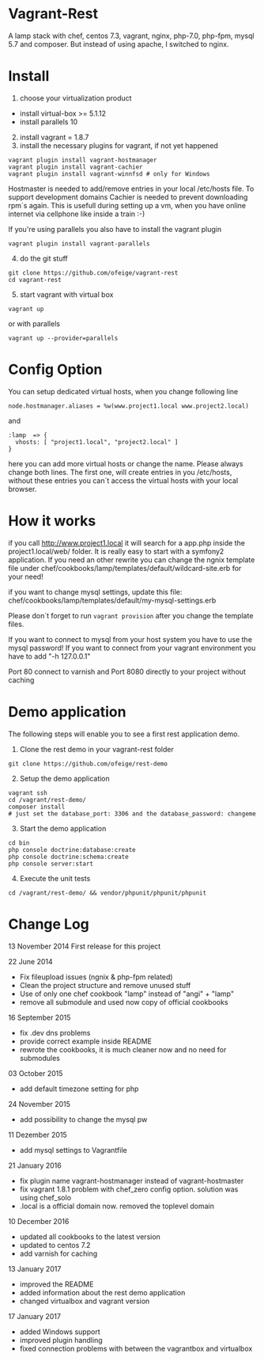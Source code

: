 Vagrant-Rest
============

A lamp stack with chef, centos 7.3, vagrant, nginx, php-7.0, php-fpm, mysql 5.7 and composer. But instead of using apache, I switched to nginx.

Install
=======

1. choose your virtualization product
 - install virtual-box >= 5.1.12
 - install parallels 10
2. install vagrant = 1.8.7
3. install the necessary plugins for vagrant, if not yet happened
 ```
 vagrant plugin install vagrant-hostmanager
 vagrant plugin install vagrant-cachier
 vagrant plugin install vagrant-winnfsd # only for Windows
 ```

 Hostmaster is needed to add/remove entries in your local /etc/hosts file. To support development domains
 Cachier is needed to prevent downloading rpm´s again. This is usefull during setting up a vm, when you have online internet  via cellphone like inside a train :-)

 If you're using parallels you also have to install the vagrant plugin
 ```
 vagrant plugin install vagrant-parallels
 ```


4. do the git stuff
 ```
 git clone https://github.com/ofeige/vagrant-rest
 cd vagrant-rest
 ```

5. start vagrant with virtual box
 ```
 vagrant up
 ```
 or with parallels
 ```
 vagrant up --provider=parallels
 ```

Config Option
=============

You can setup dedicated virtual hosts, when you change following line

```
node.hostmanager.aliases = %w(www.project1.local www.project2.local)
```

and

```
:lamp  => {
  vhosts: [ "project1.local", "project2.local" ]
}
```

here you can add more virtual hosts or change the name. Please always change both lines. The first one, will create entries in you /etc/hosts, without these entries you can´t access the virtual hosts with your local browser.

How it works
============

if you call http://www.project1.local it will search for a app.php inside the project1.local/web/ folder. It is really easy to start with a symfony2 application. If you need an other rewrite you can change the ngnix template file under chef/cookbooks/lamp/templates/default/wildcard-site.erb for your need!

if you want to change mysql settings, update this file: chef/cookbooks/lamp/templates/default/my-mysql-settings.erb

Please don´t forget to run ```vagrant provision``` after you change the template files.

If you want to connect to mysql from your host system you have to use the mysql password! If you want to connect from your vagrant environment you have to add "-h 127.0.0.1"

Port 80 connect to varnish and Port 8080 directly to your project without caching

Demo application
================

The following steps will enable you to see a first rest application demo.

1. Clone the rest demo in your vagrant-rest folder
 ```
 git clone https://github.com/ofeige/rest-demo
 ```

2. Setup the demo application
 ```
 vagrant ssh
 cd /vagrant/rest-demo/
 composer install
 # just set the database_port: 3306 and the database_password: changeme
 ```

3. Start the demo application
 ```
 cd bin
 php console doctrine:database:create
 php console doctrine:schema:create
 php console server:start
 ```
4. Execute the unit tests
 ```
 cd /vagrant/rest-demo/ && vendor/phpunit/phpunit/phpunit
 ```

Change Log
==========
13 November 2014
First release for this project

22 June 2014
 - Fix fileupload issues (ngnix & php-fpm related)
 - Clean the project structure and remove unused stuff
 - Use of only one chef cookbook "lamp" instead of "angi" + "lamp"
 - remove all submodule and used now copy of official cookbooks

16 September 2015
 - fix .dev dns problems
 - provide correct example inside README
 - rewrote the cookbooks, it is much cleaner now and no need for submodules

03 October 2015
 - add default timezone setting for php

24 November 2015
 - add possibility to change the mysql pw

11 Dezember 2015
 - add mysql settings to Vagrantfile

21 January 2016
- fix plugin name vagrant-hostmanager instead of vagrant-hostmaster
- fix vagrant 1.8.1 problem with chef_zero config option. solution was using chef_solo
- .local is a official domain now. removed the toplevel domain

10 December 2016
- updated all cookbooks to the latest version
- updated to centos 7.2
- add varnish for caching

13 January 2017
- improved the README
- added information about the rest demo application
- changed virtualbox and vagrant version

17 January 2017
- added Windows support
- improved plugin handling
- fixed connection problems with between the vagrantbox and virtualbox
